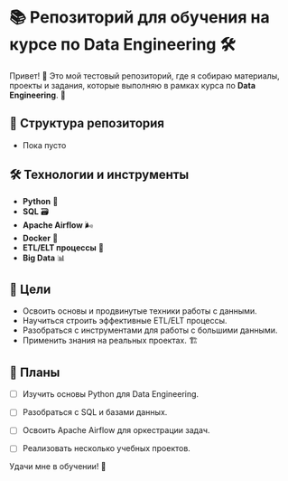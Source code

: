 # 📚 Репозиторий для обучения на курсе по Data Engineering 🛠️

Привет! 👋 Это мой тестовый репозиторий, где я собираю материалы, проекты и задания, которые выполняю в рамках курса по **Data Engineering**. 🚀

## 📂 Структура репозитория

- Пока пусто 

## 🛠️ Технологии и инструменты

- **Python** 🐍
- **SQL** 🗃️
- **Apache Airflow** 🌬️
- **Docker** 🐳
- **ETL/ELT процессы** 🔄
- **Big Data** 📊

## 🎯 Цели

- Освоить основы и продвинутые техники работы с данными.
- Научиться строить эффективные ETL/ELT процессы.
- Разобраться с инструментами для работы с большими данными.
- Применить знания на реальных проектах. 🏗️

## 📅 Планы

- [ ] Изучить основы Python для Data Engineering.
- [ ] Разобраться с SQL и базами данных.
- [ ] Освоить Apache Airflow для оркестрации задач.
- [ ] Реализовать несколько учебных проектов.


Удачи мне в обучении! 🎉